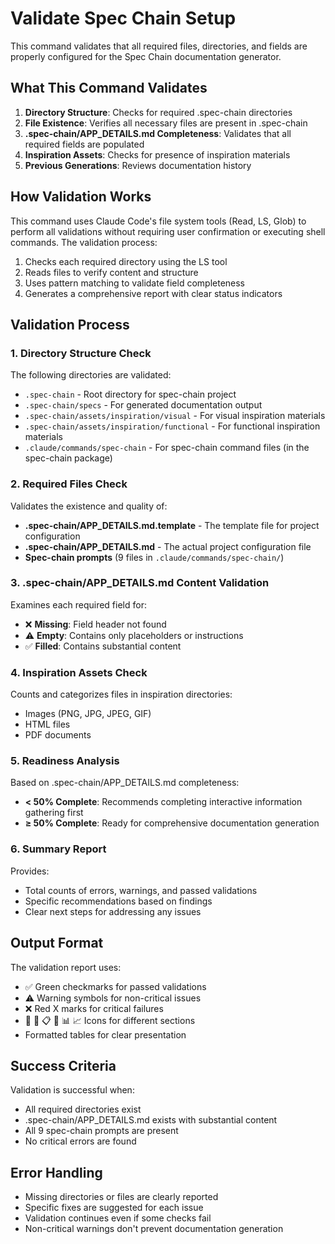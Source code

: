 # Validate Spec Chain Setup

This command validates that all required files, directories, and fields are properly configured for the Spec Chain documentation generator.

## What This Command Validates

1. **Directory Structure**: Checks for required .spec-chain directories
2. **File Existence**: Verifies all necessary files are present in .spec-chain
3. **.spec-chain/APP_DETAILS.md Completeness**: Validates that all required fields are populated
4. **Inspiration Assets**: Checks for presence of inspiration materials
5. **Previous Generations**: Reviews documentation history

## How Validation Works

This command uses Claude Code's file system tools (Read, LS, Glob) to perform all validations without requiring user confirmation or executing shell commands. The validation process:

1. Checks each required directory using the LS tool
2. Reads files to verify content and structure
3. Uses pattern matching to validate field completeness
4. Generates a comprehensive report with clear status indicators

## Validation Process

### 1. Directory Structure Check

The following directories are validated:
- `.spec-chain` - Root directory for spec-chain project
- `.spec-chain/specs` - For generated documentation output
- `.spec-chain/assets/inspiration/visual` - For visual inspiration materials
- `.spec-chain/assets/inspiration/functional` - For functional inspiration materials
- `.claude/commands/spec-chain` - For spec-chain command files (in the spec-chain package)

### 2. Required Files Check

Validates the existence and quality of:
- **.spec-chain/APP_DETAILS.md.template** - The template file for project configuration
- **.spec-chain/APP_DETAILS.md** - The actual project configuration file
- **Spec-chain prompts** (9 files in `.claude/commands/spec-chain/`)

### 3. .spec-chain/APP_DETAILS.md Content Validation

Examines each required field for:
- ❌ **Missing**: Field header not found
- ⚠️ **Empty**: Contains only placeholders or instructions
- ✅ **Filled**: Contains substantial content

### 4. Inspiration Assets Check

Counts and categorizes files in inspiration directories:
- Images (PNG, JPG, JPEG, GIF)
- HTML files
- PDF documents

### 5. Readiness Analysis

Based on .spec-chain/APP_DETAILS.md completeness:
- **< 50% Complete**: Recommends completing interactive information gathering first
- **≥ 50% Complete**: Ready for comprehensive documentation generation

### 6. Summary Report

Provides:
- Total counts of errors, warnings, and passed validations
- Specific recommendations based on findings
- Clear next steps for addressing any issues

## Output Format

The validation report uses:
- ✅ Green checkmarks for passed validations
- ⚠️ Warning symbols for non-critical issues
- ❌ Red X marks for critical failures
- 📁 📄 📋 🎨 📊 📈 Icons for different sections
- Formatted tables for clear presentation

## Success Criteria

Validation is successful when:
- All required directories exist
- .spec-chain/APP_DETAILS.md exists with substantial content
- All 9 spec-chain prompts are present
- No critical errors are found

## Error Handling

- Missing directories or files are clearly reported
- Specific fixes are suggested for each issue
- Validation continues even if some checks fail
- Non-critical warnings don't prevent documentation generation